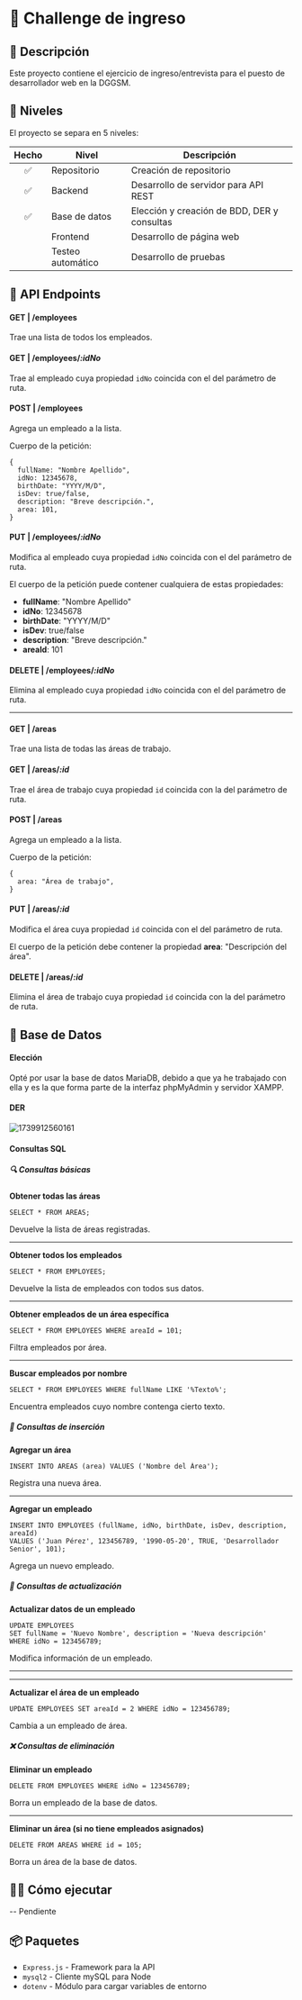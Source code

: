 # 📌 Challenge de ingreso

## 📖 Descripción

Este proyecto contiene el ejercicio de ingreso/entrevista para el puesto de desarrollador web en la DGGSM.

## 🚀 Niveles

El proyecto se separa en 5 niveles:

| Hecho | Nivel             | Descripción                                 |
| :---: | ----------------- | ------------------------------------------- |
|  ✅   | Repositorio       | Creación de repositorio                     |
|  ✅   | Backend           | Desarrollo de servidor para API REST        |
|  ✅   | Base de datos     | Elección y creación de BDD, DER y consultas |
|       | Frontend          | Desarrollo de página web                    |
|       | Testeo automático | Desarrollo de pruebas                       |

## 🌌 API Endpoints

#### GET | /employees

Trae una lista de todos los empleados.

#### GET | /employees/_:idNo_

Trae al empleado cuya propiedad `idNo` coincida con el del parámetro de ruta.

#### POST | /employees

Agrega un empleado a la lista.

Cuerpo de la petición:

```
{
  fullName: "Nombre Apellido",
  idNo: 12345678,
  birthDate: "YYYY/M/D",
  isDev: true/false,
  description: "Breve descripción.",
  area: 101,
}
```

#### PUT | /employees/_:idNo_

Modifica al empleado cuya propiedad `idNo` coincida con el del parámetro de ruta.

El cuerpo de la petición puede contener cualquiera de estas propiedades:

- **fullName**: "Nombre Apellido"
- **idNo**: 12345678
- **birthDate**: "YYYY/M/D"
- **isDev**: true/false
- **description**: "Breve descripción."
- **areaId**: 101

#### DELETE | /employees/_:idNo_

Elimina al empleado cuya propiedad `idNo` coincida con el del parámetro de ruta.

---

#### GET | /areas

Trae una lista de todas las áreas de trabajo.

#### GET | /areas/_:id_

Trae el área de trabajo cuya propiedad `id` coincida con la del parámetro de ruta.

#### POST | /areas

Agrega un empleado a la lista.

Cuerpo de la petición:

```
{
  area: "Área de trabajo",
}
```

#### PUT | /areas/_:id_

Modifica el área cuya propiedad `id` coincida con el del parámetro de ruta.

El cuerpo de la petición debe contener la propiedad **area**: "Descripción del área".

#### DELETE | /areas/_:id_

Elimina el área de trabajo cuya propiedad `id` coincida con la del parámetro de ruta.

## 💾 Base de Datos

#### Elección

Opté por usar la base de datos MariaDB, debido a que ya he trabajado con ella y es la que forma parte de la interfaz phpMyAdmin y servidor XAMPP.

#### DER

![1739912560161](image/README/1739912560161.jpg)

#### Consultas SQL

##### 🔍 Consultas básicas

**Obtener todas las áreas**

```
SELECT * FROM AREAS;
```

Devuelve la lista de áreas registradas.

---

**Obtener todos los empleados**

```
SELECT * FROM EMPLOYEES;
```

Devuelve la lista de empleados con todos sus datos.

---

**Obtener empleados de un área específica**

```
SELECT * FROM EMPLOYEES WHERE areaId = 101;
```

Filtra empleados por área.

---

**Buscar empleados por nombre**

```
SELECT * FROM EMPLOYEES WHERE fullName LIKE '%Texto%';
```

Encuentra empleados cuyo nombre contenga cierto texto.

##### 🔄 Consultas de inserción

**Agregar un área**

```
INSERT INTO AREAS (area) VALUES ('Nombre del Área');
```

Registra una nueva área.

---

**Agregar un empleado**

```
INSERT INTO EMPLOYEES (fullName, idNo, birthDate, isDev, description, areaId)
VALUES ('Juan Pérez', 123456789, '1990-05-20', TRUE, 'Desarrollador Senior', 101);
```

Agrega un nuevo empleado.

##### 📝 Consultas de actualización

**Actualizar datos de un empleado**

```
UPDATE EMPLOYEES
SET fullName = 'Nuevo Nombre', description = 'Nueva descripción'
WHERE idNo = 123456789;
```

Modifica información de un empleado.

---

---

**Actualizar el área de un empleado**

```
UPDATE EMPLOYEES SET areaId = 2 WHERE idNo = 123456789;
```

Cambia a un empleado de área.

##### ❌ Consultas de eliminación

**Eliminar un empleado**

```
DELETE FROM EMPLOYEES WHERE idNo = 123456789;
```

Borra un empleado de la base de datos.

---

**Eliminar un área (si no tiene empleados asignados)**

```
DELETE FROM AREAS WHERE id = 105;
```

Borra un área de la base de datos.

## 👨‍💻 Cómo ejecutar

-- Pendiente

## 📦 Paquetes

- `Express.js` - Framework para la API
- `mysql2` - Cliente mySQL para Node
- `dotenv` - Módulo para cargar variables de entorno
